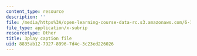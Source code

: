 ```yaml
---
content_type: resource
description: ''
file: /media/https%3A/open-learning-course-data-rc.s3.amazonaws.com/6-172-performance-engineering-of-software-systems-fall-2018/8835ab12792789967d4c3c23ed226026_Z7r4aAZ9Vqo.srt
file_type: application/x-subrip
resourcetype: Other
title: 3play caption file
uid: 8835ab12-7927-8996-7d4c-3c23ed226026
---
```

